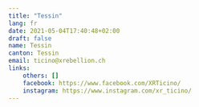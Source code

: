 ```yaml
---
title: "Tessin"
lang: fr
date: 2021-05-04T17:40:48+02:00
draft: false
name: Tessin
canton: Tessin
email: ticino@xrebellion.ch
links:
    others: []
    facebook: https://www.facebook.com/XRTicino/
    instagram: https://www.instagram.com/xr_ticino/
---
```


